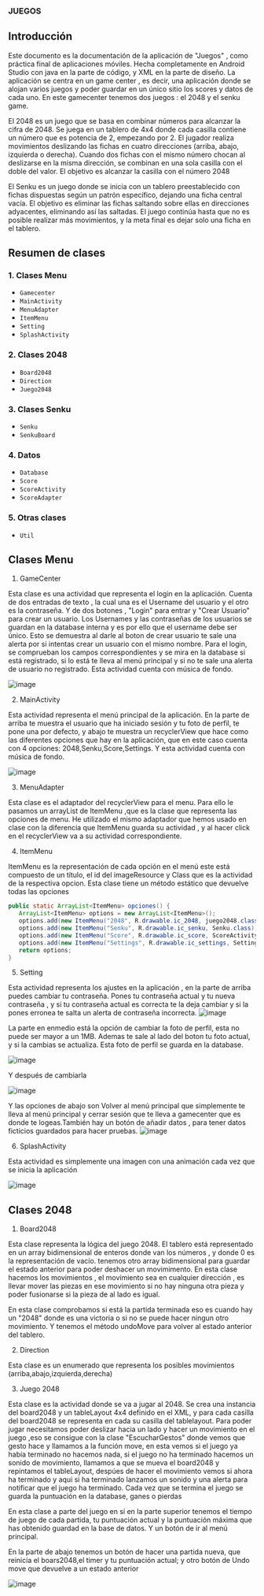 ### JUEGOS
## Introducción
Este documento es la documentación de la aplicación de "Juegos" , como práctica final de aplicaciones móviles. Hecha completamente en Android Studio con java en la parte de código, y XML en la parte de diseño.
La aplicación se centra en un game center , es decir, una aplicación donde se alojan varios juegos y poder guardar en un único sitio los scores y datos de cada uno. En este gamecenter tenemos dos juegos : el 2048
y el senku game.

El 2048 es un juego que se basa en combinar números para alcanzar la cifra de 2048. Se juega en un tablero de 4x4 donde cada casilla contiene un número que es potencia de 2, empezando por 2. El jugador realiza movimientos deslizando las fichas en cuatro direcciones (arriba, abajo, izquierda o derecha). Cuando dos fichas con el mismo número chocan al deslizarse en la misma dirección, se combinan en una sola casilla con el doble del valor. El objetivo es alcanzar la casilla con el número 2048


El Senku es un juego donde se inicia con un tablero preestablecido con fichas dispuestas según un patrón específico, dejando una ficha central vacía. El objetivo es eliminar las fichas saltando sobre ellas en direcciones adyacentes, eliminando así las saltadas. El juego continúa hasta que no es posible realizar más movimientos, y la meta final es dejar solo una ficha en el tablero.

## Resumen de clases

### 1. Clases Menu
- `Gamecenter`
- `MainActivity`
- `MenuAdapter`
- `ItemMenu`
- `Setting`
- `SplashActivity`


### 2. Clases 2048
- `Board2048`
- `Direction`
- `Juego2048`


### 3. Clases Senku
- `Senku`
- `SenkuBoard`

### 4. Datos
- `Database`
- `Score`
- `ScoreActivity`
- `ScoreAdapter`

### 5. Otras clases
- `Util`


## Clases Menu

1. GameCenter

Esta clase es una actividad que representa el login en la aplicación. Cuenta de dos entradas de texto , la cual una es el Username del usuario y el otro es la contraseña. Y de dos botones , "Login" para entrar y "Crear Usuario" para crear un usuario. Los Usernames y las contraseñas de los usuarios se guardan en la database interna y es por ello que el username debe ser único. Esto se demuestra al darle al boton de crear usuario te sale una alerta por si intentas crear un usuario con el mismo nombre. Para el login, se comprueban los campos correspondientes y se mira en la database si está registrado, si lo está te lleva al menú principal y si no te sale una alerta de usuario no registrado. Esta actividad cuenta con música de fondo.
   
   ![image](https://github.com/michaelgarciam1/Juegos/assets/114613053/4101088c-e918-41a6-8ec6-aa2e75eff0a8) 

2. MainActivity

Esta actividad representa el menú principal de la aplicación. En la parte de arriba te muestra el usuario que ha iniciado sesión y tu foto de perfil, te pone una por defecto, y abajo te muestra un recyclerView que hace como las diferentes opciones que hay en la aplicación, que en este caso cuenta con 4 opciones: 2048,Senku,Score,Settings. Y esta actividad cuenta con música de fondo.

![image](https://github.com/michaelgarciam1/Juegos/assets/114613053/8352689d-51c4-4f0e-91fd-4f6cc26a5d63)

3. MenuAdapter

Esta clase es el adaptador del recyclerView para el menu. Para ello le pasamos un arrayList de ItemMenu ,que es la clase que representa las opciones de menu. He utilizado el mismo adaptador que hemos usado en clase con la diferencia que ItemMenu guarda su actividad , y al hacer click en el recyclerView va a su actividad correspondiente.

4. ItemMenu

ItemMenu es la representación de cada opción en el menú este está compuesto de un título, el id del imageResource y Class que es la actividad de la respectiva opcion. Esta clase tiene un método estático que devuelve todas las opciones
```java
public static ArrayList<ItemMenu> opciones() {
   ArrayList<ItemMenu> options = new ArrayList<ItemMenu>();
   options.add(new ItemMenu("2048", R.drawable.ic_2048, juego2048.class));
   options.add(new ItemMenu("Senku", R.drawable.ic_senku, Senku.class));
   options.add(new ItemMenu("Score", R.drawable.ic_score, ScoreActivity.class));
   options.add(new ItemMenu("Settings", R.drawable.ic_settings, Setting.class));
   return options;
}
```

5. Setting

Esta actividad representa los ajustes en la aplicación , en la parte de arriba puedes cambiar tu contraseña. Pones tu contraseña actual y tu nueva contraseña , y si tu contraseña actual es correcta te la deja cambiar y si la pones erronea te salta un alerta de contraseña incorrecta. 
![image](https://github.com/michaelgarciam1/Juegos/assets/114613053/c471ebc4-d1d2-413c-a807-46e243778c39)


La parte en enmedio está la opción de cambiar la foto de perfil, esta no puede ser mayor a un 1MB. Ademas te sale al lado del boton tu foto actual, y si la cambias se actualiza. Esta foto de perfil se guarda en la database. 

![image](https://github.com/michaelgarciam1/Juegos/assets/114613053/77d8ff6e-1b89-4f8c-b9cd-9eb451d06888)

Y después de cambiarla 

![image](https://github.com/michaelgarciam1/Juegos/assets/114613053/8a9ba23c-2f28-4169-ac46-4e0edd2b2d63)

Y las opciones de abajo son Volver al menú principal que simplemente te lleva al menú principal y cerrar sesión que te lleva a gamecenter que es donde te logeas.También hay un botón de añadir datos , para tener datos ficticios guardados para hacer pruebas. 
![image](https://github.com/michaelgarciam1/Juegos/assets/114613053/b2c30f41-2b7d-407f-ade6-e4c46affab99)

6. SplashActivity

Esta actividad es simplemente una imagen con una animación cada vez que se inicia la aplicación 

![image](https://github.com/michaelgarciam1/Juegos/assets/114613053/5800d0a6-34ff-4733-b97e-63f5b5513d42)


## Clases 2048

1. Board2048

Esta clase representa la lógica del juego 2048. El tablero está representado en un array bidimensional de enteros donde van los números , y donde 0 es la representación de vacío. tenemos otro array bidimensional para guardar el estado anterior para poder deshacer un movimimento. En esta clase hacemos los movimientos , el movimiento sea en cualquier dirección , es llevar mover las piezas en ese movimiento si no hay ninguna otra pieza y poder fusionarse si la pieza de al lado es igual.

En esta clase comprobamos si está la partida terminada eso es cuando hay un "2048" donde es una victoria o si no se puede hacer ningun otro movimiento. Y tenemos el método undoMove para volver al estado anterior del tablero.

2. Direction

Esta clase es un enumerado que representa los posibles movimientos (arriba,abajo,izquierda,derecha)

3. Juego 2048

Esta clase es la actividad donde se va a jugar al 2048. Se crea una instancia del board2048 y un tableLayout 4x4 definido en el XML, y para cada casilla del board2048  se representa en cada su casilla del tablelayout. Para poder jugar necesitamos poder deslizar hacia un lado y hacer un movimiento en el juego ,eso se consigue con la clase "EscucharGestos"  donde vemos que gesto hace y llamamos a la función move, en esta vemos si el juego ya había terminado no hacemos nada, si el juego no ha terminado hacemos un sonido de movimiento, llamamos a que se mueva el board2048 y repintamos el tableLayout, despúes de hacer el movimiento vemos si ahora ha terminado y aqui si ha terminado lanzamos un sonido y una alerta para notificar que el juego ha terminado. Cada vez que se termina el juego se guarda la puntuación en la database, ganes o pierdas

En esta clase a parte del juego en sí en la parte superior tenemos el tiempo de juego de cada partida, tu puntuación actual y la puntuación máxima que has obtenido guardad en la base de datos. Y un botón de ir al menú principal.

En la parte de abajo tenemos un botón de hacer una partida nueva, que reinicia el boars2048,el timer y tu puntuación actual; y otro botón de Undo move que devuelve a un estado anterior

![image](https://github.com/michaelgarciam1/Juegos/assets/114613053/1020f9ed-d6e3-4dd8-a6c6-53d8e760175f)





   






